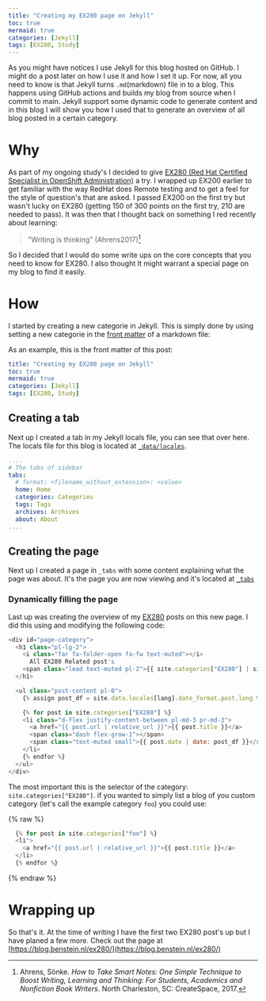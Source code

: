 ```yaml
---
title: "Creating my EX280 page on Jekyll"
toc: true
mermaid: true
categories: [Jekyll]
tags: [EX280, Study]
---
```


As you might have notices I use Jekyll for this blog hosted on GitHub. I might do a post later on how I use it and how I set it up. For now, all you need to know is that Jekyll turns `.md`(markdown) file in to a blog. This happens using GitHub actions and builds my blog from source when I commit to main. 
Jekyll support some dynamic code to generate content and in this blog I will show you how I used that to generate an overview of all blog posted in a certain category.

# Why
As part of my ongoing study's I decided to give [EX280 (Red Hat Certified Specialist in OpenShift Administration)](https://www.redhat.com/en/services/training/ex280-red-hat-certified-specialist-in-openshift-administration-exam?section=Overview) a try. I wrapped up EX200 earlier to get familiar with the way RedHat does Remote testing and to get a feel for the style of question's that are asked. I passed EX200 on the first try but wasn't lucky on EX280 (getting 150 of 300 points on the first try, 210 are needed to pass).
It was then that I thought back on something I red recently about learning:

> "Writing is thinking" (Ahrens2017)[^Ahrens2017]

So I decided that I would do some write ups on the core concepts that you need to know for EX280. I also thought It might warrant a special page on my blog to find it easily. 

# How
I started by creating a new categorie in Jekyll. This is simply done by using setting a new categorie in the [front matter](https://assemble.io/docs/YAML-front-matter.html) of a markdown file:

As an example, this is the front matter of this post:
```yaml
title: "Creating my EX280 page on Jekyll"
toc: true
mermaid: true
categories: [Jekyll]
tags: [EX280, Study]
```

## Creating a tab
Next up I created a tab in my Jekyll locals file, you can see that over here. The locals file for this blog is located at [`_data/locales`](https://github.com/KingOfSpades/KingOfSpades/blob/main/_data/locales/en.yml).

```yaml
....
# The tabs of sidebar
tabs:
  # format: <filename_without_extension>: <value>
  home: Home
  categories: Categories
  tags: Tags
  archives: Archives
  about: About
....
```

## Creating the page
Next up I created a page in `_tabs` with some content explaining what the page was about. It's the page you are now viewing and it's located at [`_tabs`](https://github.com/KingOfSpades/KingOfSpades/blob/main/_tabs/ex280.md)

### Dynamically filling the page
Last up was creating the overview of my [EX280](/categories/ex280/) posts on this new page. 
I did this using and modifying the following code:

```js
<div id="page-category">
  <h1 class="pl-lg-2">
    <i class="far fa-folder-open fa-fw text-muted"></i>
      All EX280 Related post's
    <span class="lead text-muted pl-2">{{ site.categories["EX280"] | size }}</span>
  </h1>

  <ul class="post-content pl-0">
    {% assign post_df = site.data.locales[lang].date_format.post.long %}

    {% for post in site.categories["EX280"] %}
    <li class="d-flex justify-content-between pl-md-3 pr-md-3">
      <a href="{{ post.url | relative_url }}">{{ post.title }}</a>
      <span class="dash flex-grow-1"></span>
      <span class="text-muted small">{{ post.date | date: post_df }}</span>
    </li>
    {% endfor %}
  </ul>
</div>
```

The most important this is the selector of the category: `site.categories["EX280"]`. if you wanted to simply list a blog of you custom category (let's call the example category `foo`) you could use:

{% raw %}
```js
  {% for post in site.categories["foo"] %}
  <li">
    <a href="{{ post.url | relative_url }}">{{ post.title }}</a>
  </li>
  {% endfor %}
```
{% endraw %}

# Wrapping up
So that's it. At the time of writing I have the first two EX280 post's up but I have planed a few more. Check out the page at [https://blog.benstein.nl/ex280/](https://blog.benstein.nl/ex280/)

[^Ahrens2017]: Ahrens, Sönke. _How to Take Smart Notes: One Simple Technique to Boost Writing, Learning and Thinking: For Students, Academics and Nonfiction Book Writers_. North Charleston, SC: CreateSpace, 2017.